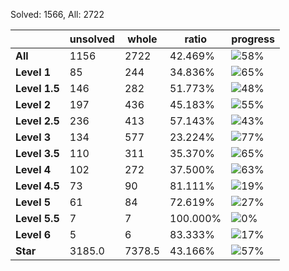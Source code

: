 Solved: 1566, All: 2722

| |unsolved|whole|ratio|progress|
|----|----|----|----|----|
|**All**| 1156 | 2722 | 42.469%| ![58%](https://progress-bar.dev/58?title=All) |
|**Level 1**| 85 | 244 | 34.836%| ![65%](https://progress-bar.dev/65?title=Level+1++)|
|**Level 1.5**| 146 | 282 | 51.773%| ![48%](https://progress-bar.dev/48?title=Level+1.5)|
|**Level 2**| 197 | 436 | 45.183%| ![55%](https://progress-bar.dev/55?title=Level+2++)|
|**Level 2.5**| 236 | 413 | 57.143%| ![43%](https://progress-bar.dev/43?title=Level+2.5)|
|**Level 3**| 134 | 577 | 23.224%| ![77%](https://progress-bar.dev/77?title=Level+3++)|
|**Level 3.5**| 110 | 311 | 35.370%| ![65%](https://progress-bar.dev/65?title=Level+3.5)|
|**Level 4**| 102 | 272 | 37.500%| ![63%](https://progress-bar.dev/63?title=Level+4++)|
|**Level 4.5**| 73 | 90 | 81.111%| ![19%](https://progress-bar.dev/19?title=Level+4.5)|
|**Level 5**| 61 | 84 | 72.619%| ![27%](https://progress-bar.dev/27?title=Level+5++)|
|**Level 5.5**| 7 | 7 | 100.000%| ![0%](https://progress-bar.dev/0?title=Level+5.5)|
|**Level 6**| 5 | 6 | 83.333%| ![17%](https://progress-bar.dev/17?title=Level+6++)|
|**Star**|3185.0 | 7378.5 |43.166%| ![57%](https://progress-bar.dev/57?title=Star) |
